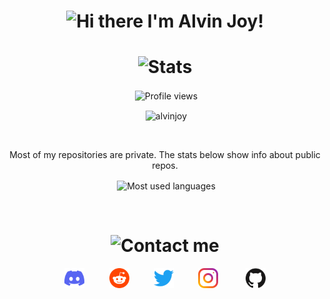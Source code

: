 <h1 align="center"> <img alt="Hi there I'm Alvin Joy!" title="Hi" src="http://readme-typing-svg.herokuapp.com?color=%2335CD75&size=30&lines=Hi+there%2C+I'm+Alvin+Joy!&center=true"> </h1>
<h1 align="center"> <img alt="Stats" title="Stats" src="https://readme-typing-svg.herokuapp.com/?color=%8A51CD&lines=📈+Stats&center=true&width=380&height=45"> </h1>
<p align="center">&nbsp;<img alt="Profile views" title="Views" align="center" src="https://komarev.com/ghpvc/?username=AlvinJoyDev&style=flat-square&color=ff69b4" /> </p>
<p align="center">&nbsp;<img align="center" src="https://discord.c99.nl/widget/theme-3/825382504353234954.png" alt="alvinjoy" /></p>
<br>
<p align="center">Most of my repositories are private. The stats below show info about public repos.
<p align="center">&nbsp;<img align="center" alt="Most used languages" title="Most used languages" src="https://github-readme-stats.vercel.app/api/top-langs/?username=AlvinJoyDev&layout=compact&theme=react&hide_border=true&langs_count=8" /></p>
<br>
<h1 align="center"> <img alt="Contact me" title="Contact" src="https://readme-typing-svg.herokuapp.com/?color=%23F7B049&lines=🤙+Contact+me&center=true&width=380&height=45"> </h1>
<p align="center"><a href="https://discord.com/users/825382504353234954" target="_blank"><img alt="Discord" title="Discord" height="32" width="32" src="assets/discord.svg"></a>&nbsp;&nbsp;&nbsp;&nbsp;&nbsp;&nbsp;&nbsp;&nbsp;&nbsp;
<a href="https://reddit.com/u/alvinjoy" target="_blank"><img alt="Reddit" title="Reddit" height="32" width="32" src="assets/reddit.svg"></a>&nbsp;&nbsp;&nbsp;&nbsp;&nbsp;&nbsp;&nbsp;&nbsp;&nbsp;
<a href="https://twitter.com/_alvinjoy_" target="_blank"><img alt="Twitter" title="Twitter" height="32" width="32" src="assets/twitter.svg"></a>&nbsp;&nbsp;&nbsp;&nbsp;&nbsp;&nbsp;&nbsp;&nbsp;&nbsp;
<a href="https://instagram.com/_alvinjoy_"><img alt="Instagram" title="Instagram" height="32" width="32" src="assets/instagram.png"></a>
</a>&nbsp;&nbsp;&nbsp;&nbsp;&nbsp;&nbsp;&nbsp;&nbsp;&nbsp;
<a href="https://github.com/AlvinJoyDev"><img alt="GitHub" title="GitHub" height="32" width="32" src="assets/github.svg"></a>

